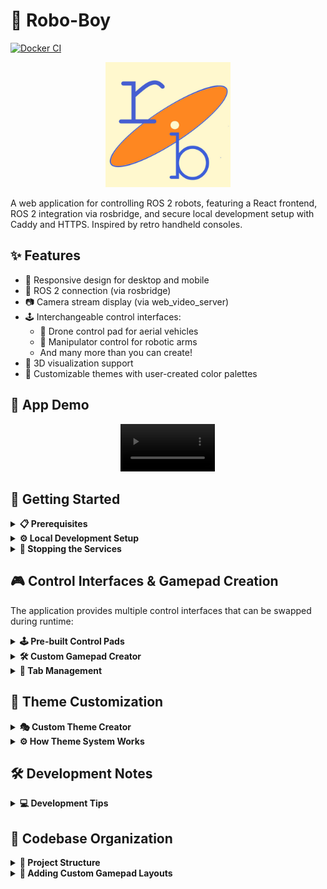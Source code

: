 # 🤖 Robo-Boy

[![Docker CI](https://github.com/tessel-la/robo-boy/actions/workflows/docker-ci.yml/badge.svg)](https://github.com/tessel-la/robo-boy/actions/workflows/docker-ci.yml)

<p align="center">
  <img src="images/logo_rb.jpg" alt="Robo-Boy Logo" width="200">
</p>

A web application for controlling ROS 2 robots, featuring a React frontend, ROS 2 integration via rosbridge, and secure local development setup with Caddy and HTTPS. Inspired by retro handheld consoles.

## ✨ Features

*   📱 Responsive design for desktop and mobile
*   🔗 ROS 2 connection (via rosbridge)
*   📷 Camera stream display (via web_video_server)
*   🕹️ Interchangeable control interfaces:
    * 🚁 Drone control pad for aerial vehicles
    * 🦾 Manipulator control for robotic arms
    * And many more than you can create! 
*   🧊 3D visualization support 
*   🎨 Customizable themes with user-created color palettes

## 🎥 App Demo
<div align="center">
  <video src="https://github.com/user-attachments/assets/68b4192f-49fa-411a-8889-c40ec561d526" width="30%" controls></video>
</div>

## 🚀 Getting Started

<details>
<summary><strong>📋 Prerequisites</strong></summary>

*   [Docker](https://docs.docker.com/get-docker/) and [Docker Compose](https://docs.docker.com/compose/install/) installed.
*   [mkcert](https://github.com/FiloSottile/mkcert#installation) for local HTTPS setup.
</details>

<details>
<summary><strong>⚙️ Local Development Setup</strong></summary>

1.  **Clone the Repository:**
    ```bash
    git clone git@github.com:tessel-la/robo-boy.git
    cd robo-boy 
    ```

2.  **Setup Local HTTPS with mkcert:**
    *   **Install mkcert's CA:** Run this once per machine to make browsers trust local certificates.
        ```bash
        mkcert -install 
        ```
        *(You might need `sudo` or administrator privileges)*
    *   **Create Certificates Directory:**
        ```bash
        mkdir certs
        ```
    *   **Generate Certificate:** Replace `YOUR_HOST_IP` with your computer's actual local network IP address (e.g., `192.168.1.67`). This certificate will be valid for `localhost` and your IP.
        ```bash
        mkcert -key-file certs/local-key.pem -cert-file certs/local-cert.pem localhost 127.0.0.1 ::1 YOUR_HOST_IP
        ```

3.  **Build and Run Services:** This command builds the Docker images (if they don't exist or need updating) and starts the `app` (React Vite dev server), `ros-stack` (rosbridge, web_video_server), and `caddy` (reverse proxy) containers.
    ```bash
    docker compose up -d --build
    ```

4.  **Access the Application:**
    *   On your development machine: `https://localhost`
    *   From another device on the same network (e.g., mobile): `https://YOUR_HOST_IP` (using the same IP you used for `mkcert`)
</details>

<details>
<summary><strong>🛑 Stopping the Services</strong></summary>

```bash
# Stop and remove containers
docker compose down

# Stop, remove containers, AND remove Caddy's data volumes (useful for a clean restart)
docker compose down -v 
```
</details>

## 🎮 Control Interfaces & Gamepad Creation

The application provides multiple control interfaces that can be swapped during runtime:

<details>
<summary><strong>🕹️ Pre-built Control Pads</strong></summary>

#### Drone Control Pad
Specialized control interface for aerial vehicles. For testing, use in conjunction with [aerial-sim](https://github.com/tessel-la/aerial-sim) repository.

#### Manipulator Control
Interface for controlling robotic arms with precise joint movements. For testing, use in conjunction with [manipulator-sim](https://github.com/tessel-la/manipulator-sim) repository.

#### Standard, GameBoy & Voice Layouts
Additional pre-built interfaces including standard dual-joystick, retro GameBoy-style controls, and voice command interface.
</details>

<details>
<summary><strong>🛠️ Custom Gamepad Creator</strong></summary>

**Create your own control interfaces directly in the app!** The Custom Gamepad Creator allows you to design personalized control layouts using a drag-and-drop interface.

**Features:**
- **Component Library**: Choose from joysticks, buttons, D-pads, toggles, and sliders
- **Grid-based Design**: Drag and drop components on a customizable grid
- **Real-time Preview**: Test your gamepad while designing
- **ROS Integration**: Configure each component to publish to specific ROS topics
- **Save & Share**: Store layouts locally and export/import via JSON files

**Getting Started:**
1. Click the "+" button in the control panel tabs
2. Select "Create Custom Gamepad" 
3. Drag components from the palette to design your layout
4. Configure each component's ROS topic and behavior
5. Save your custom gamepad for future use

Perfect for creating specialized control interfaces tailored to your specific robot's needs!
</details>

<details>
<summary><strong>📑 Tab Management</strong></summary>

You can open multiple control panels and switch between them with tabs. Mix and match pre-built pads with your custom creations for maximum flexibility.
</details>

## 🎨 Theme Customization

<details>
<summary><strong>🎭 Custom Theme Creator</strong></summary>

<div align="center">
  <video src="https://github.com/user-attachments/assets/3f28cc2b-b9e9-46fa-b36c-69324dec5664" width="30%" controls></video>
</div>

The application supports multiple themes, including user-created custom themes. Themes define the color palette for the UI elements.

1.  **Access Theme Menu:** Click the theme icon button (usually in the bottom-right corner). This opens a popup menu displaying available themes (default and custom).
2.  **Create New Theme:** Click the "Create New Theme..." button in the popup. This opens the Theme Creator modal.
3.  **Define Theme:**
    *   Enter a unique **Name** for your theme.
    *   Select the base **Colors** (Primary, Secondary, Background) using the color pickers. Optional colors (Text, Border, etc.) can also be set.
    *   Choose an **Icon** to represent your theme in the selector menu.
    *   Click **Save Theme**.
4.  **Editing/Deleting:** Custom themes will have Edit (pencil) and Delete (trash) icons next to them in the theme selector popup. Clicking Edit opens the Theme Creator pre-filled with that theme's settings. Clicking Delete prompts for confirmation before removing the theme.
</details>

<details>
<summary><strong>⚙️ How Theme System Works</strong></summary>

*   Default themes (`light`, `dark`, `solarized`) have their CSS variables defined directly in `src/index.css` using `[data-theme="themename"]` selectors.
*   Custom themes are stored in the browser's `localStorage`.
*   When a custom theme is selected, JavaScript dynamically generates a `<style>` tag containing CSS variable overrides based on the saved colors and injects it into the document head. The `<body>` element also gets a `data-theme="custom-theme-id"` attribute.
*   UI components should primarily use the defined CSS variables (e.g., `var(--primary-color)`, `var(--background-color)`) for styling to ensure they adapt correctly to the selected theme.
</details>

## 🛠️ Development Notes

<details>
<summary><strong>💻 Development Tips</strong></summary>

*   Changes to frontend code (in `/src`) should trigger hot-reloading in the browser.
*   If you modify `Dockerfile`, `docker-compose.yml`, or `Caddyfile`, you'll need to rebuild and restart the services (`docker compose up -d --build --force-recreate`).
*   Caddy logs can be viewed with `docker compose logs caddy`.
*   ROS stack logs can be viewed with `docker compose logs ros-stack`.
</details>

## 🧩 Codebase Organization

<details>
<summary><strong>📁 Project Structure</strong></summary>

The codebase follows a component-based architecture:

- `/src/components` - Main UI components and layouts
  - Core UI components: `MainControlView`, `Navbar`, `SettingsPopup`, etc.
  - `/gamepads` - Pre-built gamepad control interfaces
    - `/standard` - Standard dual joystick layout
    - `/gameboy` - GameBoy-style control layout  
    - `/voice` - Voice control interface
    - `/drone` - Drone control interface
    - `/manipulator` - Robotic arm control interface
    - `/custom` - Custom gamepad wrapper component
  - `/visualizers` - 3D visualization components
    - `PointCloudViz.tsx` - Point cloud visualization
    - `UrdfViz.tsx` - URDF model visualization
    - `CameraInfoViz.tsx` - Camera information display
- `/src/features` - Feature-specific code organized by functionality
  - `/theme` - Theme system with custom color palette creation
  - `/customGamepad` - **Custom Gamepad Creator System**
    - `types.ts` - TypeScript interfaces and component definitions
    - `defaultLayouts.ts` - Pre-built layouts and component library
    - `gamepadStorage.ts` - Local storage management for custom layouts
    - `/components` - Custom gamepad editor and component implementations
      - `GamepadEditor.tsx` - Main drag-and-drop editor interface
      - `CustomGamepadLayout.tsx` - Runtime layout renderer
      - `GamepadComponent.tsx` - Generic component wrapper
      - `JoystickComponent.tsx`, `ButtonComponent.tsx`, `DPadComponent.tsx`
      - `ToggleComponent.tsx`, `SliderComponent.tsx` - Input components
      - Various UI components for editor functionality
- `/src/hooks` - Custom React hooks including ROS connection and visualization
- `/src/utils` - Utility functions and helpers
- `/src/types` - TypeScript type definitions
</details>

<details>
<summary><strong>🎨 Adding Custom Gamepad Layouts</strong></summary>

#### 🎨 For End Users (In-App Creator)
Use the built-in Custom Gamepad Creator accessible through the "+" button in control panel tabs. **No coding required!**
- Drag-and-drop interface with pre-built components
- Perfect for most use cases and quick prototyping
- Supports joysticks, buttons, D-pads, toggles, and sliders
- Real-time preview and easy ROS topic configuration

#### 💻 For Developers (Code-Based Implementation)
**When the in-app system isn't enough** for your specific needs, you can implement custom gamepads via code:

- **Advanced Components**: Create custom component types not available in the drag-and-drop editor
- **Complex Logic**: Implement sophisticated control algorithms and state management
- **Performance Optimization**: Fine-tune for high-frequency or specialized operations
- **Custom ROS Integration**: Support for complex message types, actions, and services

**Implementation Paths:**
- **Hardcoded Layouts**: Create traditional gamepad components in `/src/components/gamepads`
- **Extend Custom System**: Add new component types to the custom gamepad library
- **Comprehensive Guide**: See the detailed README in `/src/features/customGamepad` for:
  - Architecture overview and component system
  - Adding new component types to the library
  - Extending ROS message support
  - Storage format and data structures
</details>
